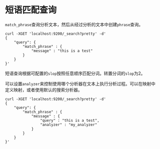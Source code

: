 # 短语匹配查询

`match_phrase`查询分析文本，然后从经过分析的文本中创建`phrase`查询。

```
curl -XGET 'localhost:9200/_search?pretty' -d'
{
    "query": {
        "match_phrase" : {
            "message" : "this is a test"
        }
    }
}'
```

短语查询根据可配置的`slop`按照任意顺序匹配分词。转置分词的`slop`为2。

可以设置`analyzer`来控制使用哪个分析器在文本上执行分析过程。可以在映射中定义映射，或者使用默认的搜索分析器。

```
curl -XGET 'localhost:9200/_search?pretty' -d'
{
    "query": {
        "match_phrase" : {
            "message" : {
                "query" : "this is a test",
                "analyzer" : "my_analyzer"
            }
        }
    }
}'
```

